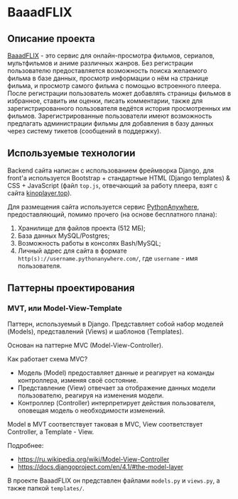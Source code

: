 # BaaadFLIX

## Описание проекта
[BaaadFLIX](https://mregor787.pythonanywhere.com/) - это сервис для онлайн-просмотра фильмов, сериалов, мультфильмов и аниме различных жанров. Без регистрации пользователю предоставляется возможность поиска желаемого фильма в базе данных, просмотр информации о нём на странице фильма, и просмотр самого фильма с помощью встроенного плеера. После регистрации пользователь может добавлять страницы фильмов в избранное, ставить им оценки, писать комментарии, также для зарегистрированного пользователя ведётся история просмотренных им фильмов. Зарегистрированные пользователи имеют возможность предлагать администрации фильмы для
добавления в базу данных через систему тикетов (сообщений в поддержку).

## Используемые технологии
Backend сайта написан с использованием фреймворка Django, для front'а используется Bootstrap + стандартные HTML (Django templates) & CSS + JavaScript (файл `top.js`, отвечающий за работу плеера, взят с сайта [kinoplayer.top](https://kinoplayer.top/)).

Для размещения сайта используется сервис [PythonAnywhere](https://pythonanywhere.com/), предоставляющий, помимо прочего (на основе бесплатного плана):

1) Хранилище для файлов проекта (512 МБ);
2) База данных MySQL/Postgres;
3) Возможность работы в консолях Bash/MySQL;
4) Личный адрес для сайта в формате `http(s)://username.pythonanywhere.com/`, где `username` - имя пользователя.

## Паттерны проектирования

### MVT, или Model-View-Template

Паттерн, используемый в Django. Представляет собой набор моделей (Models), представлений (Views) и шаблонов (Templates).

Основан на паттерне MVC (Model-View-Controller).

Как работает схема MVC?

- Модель (Model) предоставляет данные и реагирует на команды контроллера, изменяя своё состояние.
- Представление (View) отвечает за отображение данных модели пользователю, реагируя на изменения модели.
- Контроллер (Controller) интерпретирует действия пользователя, оповещая модель о необходимости изменений.

Model в MVT соответствует таковая в MVC, View соответствует Controller, а Template - View.

Подробнее:

- https://ru.wikipedia.org/wiki/Model-View-Controller
- https://docs.djangoproject.com/en/4.1/#the-model-layer

В проекте BaaadFLIX он представлен файлами `models.py` и `views.py`, а также папкой `templates/`.
